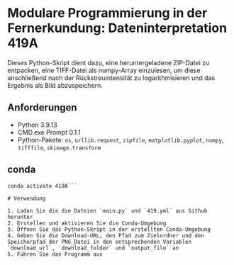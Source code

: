 # Modulare Programmierung in der Fernerkundung: Dateninterpretation 419A #

Dieses Python-Skript dient dazu, eine heruntergeladene ZIP-Datei zu entpacken, eine TIFF-Datei als numpy-Array einzulesen, um diese anschließend nach der Rückstreuintensität zu logarithmisieren und das Ergebnis als Bild abzuspeichern.

## Anforderungen ##

- Python 3.9.13 
- CMD.exe Prompt 0.1.1
- Python-Pakete: `os`, `urllib.request`, `zipfile`, `matplotlib.pyplot`, `numpy`, `tifffile`, `skimage.transform`

## conda ##

```conda env create -f 419A.yml
conda activate 419A```

# Verwendung

1. Laden Sie die die Dateien `main.py` und `419.yml` aus Github herunter
2. Erstellen und aktivieren Sie die Conda-Umgebung 
3. Öffnen Sie das Python-Skript in der erstellten Conda-Umgebung
4. Geben Sie die Download-URL, den Pfad zum Zielordner und den Speicherpfad der PNG_Datei in den entsprechenden Variablen `download_url`, `download_folder` und `output_file` an
5. Führen Sie das Programm aus

